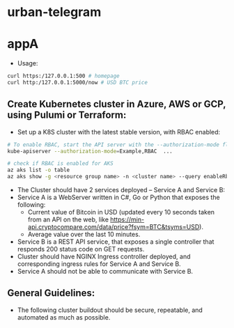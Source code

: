 # urban-telegram

# appA 

* Usage:

```bash
curl https:/127.0.0.1:500 # homepage
curl http:/127.0.0.1:5000/now # USD BTC price
```
## Create Kubernetes cluster in Azure, AWS or GCP, using Pulumi or Terraform:

* Set up a K8S cluster with the latest stable version, with RBAC enabled:
```bash
# To enable RBAC, start the API server with the --authorization-mode flag set to a comma-separated list that includes RBAC; for example:
kube-apiserver --authorization-mode=Example,RBAC  ...

# check if RBAC is enabled for AKS
az aks list -o table
az aks show -g <resource group name> -n <cluster name> --query enableRbac
```

* The Cluster should have 2 services deployed – Service A and Service B:
* Service A is a WebServer written in C#, Go or Python that exposes the following:
  * Current value of Bitcoin in USD (updated every 10 seconds taken from an API on the web, like https://min-api.cryptocompare.com/data/price?fsym=BTC&tsyms=USD).
  * Average value over the last 10 minutes.
* Service B is a REST API service, that exposes a single controller that responds 200 status code on GET requests.
* Cluster should have NGINX Ingress controller deployed, and corresponding ingress rules for Service A and Service B.
* Service A should not be able to communicate with Service B.
 

## General Guidelines:

* The following cluster buildout should be secure, repeatable, and automated as much as possible.
 
